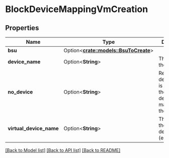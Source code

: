 # BlockDeviceMappingVmCreation

## Properties

Name | Type | Description | Notes
------------ | ------------- | ------------- | -------------
**bsu** | Option<[**crate::models::BsuToCreate**](BsuToCreate.md)> |  | [optional]
**device_name** | Option<**String**> | The name of the device. | [optional]
**no_device** | Option<**String**> | Removes the device which is included in the block device mapping of the OMI. | [optional]
**virtual_device_name** | Option<**String**> | The name of the virtual device (ephemeralN). | [optional]

[[Back to Model list]](../README.md#documentation-for-models) [[Back to API list]](../README.md#documentation-for-api-endpoints) [[Back to README]](../README.md)



